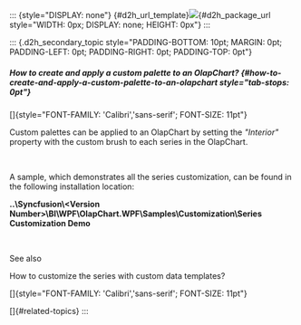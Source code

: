 ::: {style="DISPLAY: none"}
[](ms-xhelp:///?Id=d2h_url_template){#d2h_url_template}![](!package_url!){#d2h_package_url style="WIDTH: 0px; DISPLAY: none; HEIGHT: 0px"}
:::

::: {.d2h_secondary_topic style="PADDING-BOTTOM: 10pt; MARGIN: 0pt; PADDING-LEFT: 0pt; PADDING-RIGHT: 0pt; PADDING-TOP: 0pt"}
##### How to create and apply a custom palette to an OlapChart? {#how-to-create-and-apply-a-custom-palette-to-an-olapchart style="tab-stops: 0pt"}

[]{style="FONT-FAMILY: 'Calibri','sans-serif'; FONT-SIZE: 11pt"} 

Custom palettes can be applied to an OlapChart by setting the *"Interior"* property with the custom brush to each series in the OlapChart.

 

A sample, which demonstrates all the series customization, can be found in the following installation location:

**..\\Syncfusion\\\<Version Number\>\\BI\\WPF\\OlapChart.WPF\\Samples\\Customization\\Series Customization Demo**

 

See also

How to customize the series with custom data templates?

[]{style="FONT-FAMILY: 'Calibri','sans-serif'; FONT-SIZE: 11pt"} 

[]{#related-topics}
:::
